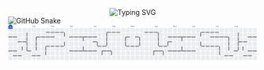 <div align="center">
  <img src="https://readme-typing-svg.demolab.com/?font=Fira+Code&pause=1000&color=ff8800&background=FF52BC00&width=610&lines=Coding+Is+Cool.;Keep+calm+down+and+carry+on+get+pizza." alt="Typing SVG"  />
</div>


<img alt="GitHub Snake" src="https://raw.githubusercontent.com/ModHub2020/ModHub2020/output/github-contribution-grid-snake-dark.svg" />

<picture>
  <source media="(prefers-color-scheme: dark)" srcset="https://raw.githubusercontent.com/ModHub2020/ModHub2020/output/pacman-contribution-graph-dark.svg">
  <source media="(prefers-color-scheme: light)" srcset="https://raw.githubusercontent.com/ModHub2020/ModHub2020/output/pacman-contribution-graph.svg">
  <img alt="pacman contribution graph" src="https://raw.githubusercontent.com/ModHub2020/ModHub2020/output/pacman-contribution-graph.svg">
</picture>
